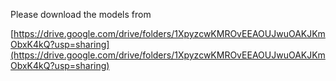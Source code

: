Please download the models from

  [https://drive.google.com/drive/folders/1XpyzcwKMROvEEAOUJwuOAKJKmObxK4kQ?usp=sharing](https://drive.google.com/drive/folders/1XpyzcwKMROvEEAOUJwuOAKJKmObxK4kQ?usp=sharing)
